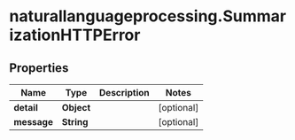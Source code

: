 # naturallanguageprocessing.SummarizationHTTPError

## Properties

Name | Type | Description | Notes
------------ | ------------- | ------------- | -------------
**detail** | **Object** |  | [optional] 
**message** | **String** |  | [optional] 


